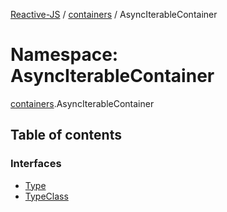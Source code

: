 [Reactive-JS](../README.md) / [containers](containers.md) / AsyncIterableContainer

# Namespace: AsyncIterableContainer

[containers](containers.md).AsyncIterableContainer

## Table of contents

### Interfaces

- [Type](../interfaces/containers.AsyncIterableContainer.Type.md)
- [TypeClass](../interfaces/containers.AsyncIterableContainer.TypeClass.md)
